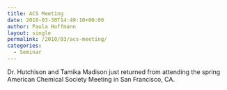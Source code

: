 ```yaml
---
title: ACS Meeting
date: 2010-03-30T14:49:10+00:00
author: Paula Hoffmann
layout: single
permalink: /2010/03/acs-meeting/
categories:
  - Seminar
---
```

Dr. Hutchison and Tamika Madison just returned from attending the spring American Chemical Society Meeting in San Francisco, CA.
